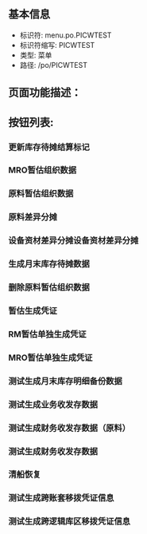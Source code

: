 
## 基本信息

- 标识符: menu.po.PICWTEST
- 标识符缩写: PICWTEST
- 类型: 菜单
- 路径: /po/PICWTEST

## 页面功能描述：





## 按钮列表:


### 更新库存待摊结算标记



### MRO暂估组织数据



### 原料暂估组织数据



### 原料差异分摊



### 设备资材差异分摊设备资材差异分摊



### 生成月末库存待摊数据



### 删除原料暂估组织数据



### 暂估生成凭证



### RM暂估单独生成凭证



### MRO暂估单独生成凭证



### 测试生成月末库存明细备份数据



### 测试生成业务收发存数据



### 测试生成财务收发存数据（原料）



### 测试生成财务收发存数据



### 清船恢复



### 测试生成跨账套移拨凭证信息



### 测试生成跨逻辑库区移拨凭证信息


